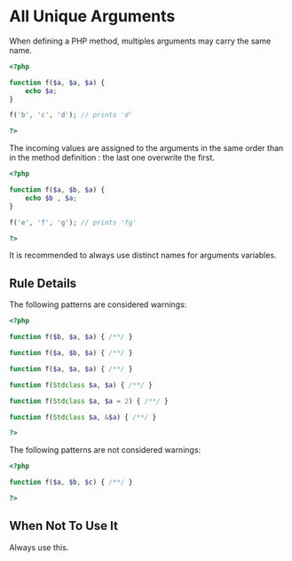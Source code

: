 <!-- PHP Manual -->
# All Unique Arguments

When defining a PHP method, multiples arguments may carry the same name. 

```php
<?php

function f($a, $a, $a) {
	echo $a;
}

f('b', 'c', 'd'); // prints 'd'

?>
```
The incoming values are assigned to the arguments in the same order than in the method definition : the last one overwrite the first. 

```php
<?php

function f($a, $b, $a) {
	echo $b , $a;
}

f('e', 'f', 'g'); // prints 'fg'

?>
```

It is recommended to always use distinct names for arguments variables.

## Rule Details

The following patterns are considered warnings:

```php
<?php

function f($b, $a, $a) { /**/ }

function f($a, $b, $a) { /**/ }

function f($a, $a, $a) { /**/ }

function f(Stdclass $a, $a) { /**/ }

function f(Stdclass $a, $a = 2) { /**/ }

function f(Stdclass $a, &$a) { /**/ }

?>
```

The following patterns are not considered warnings:

```php
<?php

function f($a, $b, $c) { /**/ }

?>
```
<!--
### Options
-->
## When Not To Use It
Always use this.

<!--
## Further Readings
-->
